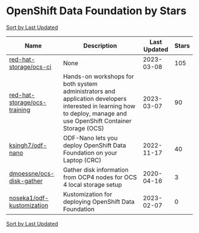 # OpenShift Data Foundation by Stars

[Sort by Last Updated](OpenShift%20Data%20Foundation.Last%20Updated.md)

Name | Description | Last Updated | Stars 
--- | --- | --- | --- 
[red-hat-storage/ocs-ci](https://github.com/red-hat-storage/ocs-ci) | None | 2023-03-08 | 105 
[red-hat-storage/ocs-training](https://github.com/red-hat-storage/ocs-training) | Hands-on workshops for both system administrators and application developers interested in learning how to deploy, manage and use OpenShift Container Storage (OCS) | 2023-03-07 | 90 
[ksingh7/odf-nano](https://github.com/ksingh7/odf-nano) | ODF-Nano lets you deploy OpenShift Data Foundation on your Laptop (CRC) | 2022-11-17 | 40 
[dmoessne/ocs-disk-gather](https://github.com/dmoessne/ocs-disk-gather) | Gather disk information from OCP4 nodes for OCS 4 local storage setup  | 2020-04-16 | 3 
[noseka1/odf-kustomization](https://github.com/noseka1/odf-kustomization) | Kustomization for deploying OpenShift Data Foundation | 2023-02-07 | 0 

[Sort by Last Updated](OpenShift%20Data%20Foundation.Last%20Updated.md)